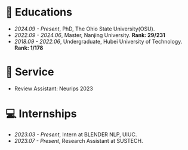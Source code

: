 
# 📖 Educations
- *2024.09 - Present*, PhD, The Ohio State University(OSU).
- *2022.09 - 2024.06*, Master, Nanjing University. **Rank: 29/231**
- *2018.09 - 2022.06*, Undergraduate, Hubei University of Technology. **Rank: 1/178**

# 📌 Service
- Review Assistant: Neurips 2023
  
# 💻 Internships
- *2023.03 - Present*, Intern at BLENDER NLP, UIUC.
- *2023.07 - Present*, Research Assistant at SUSTECH.
